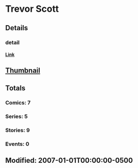 # Trevor  Scott 
## Details
### detail
#### [Link](http://marvel.com/comics/creators/3609/trevor_scott?utm_campaign=apiRef&utm_source=225578a89fc76f3d20fbffda5d17a88d)
## [Thumbnail](http://i.annihil.us/u/prod/marvel/i/mg/b/40/image_not_available.jpg)
## Totals
### Comics: 7
### Series: 5
### Stories: 9
### Events: 0
## Modified: 2007-01-01T00:00:00-0500